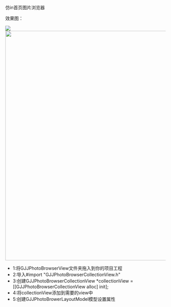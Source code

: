 仿in首页图片浏览器
</br>
<p>效果图：</p>
<img src="http://7s1sju.com1.z0.glb.clouddn.com/%E4%BB%BFin%E5%9B%BE%E7%89%87%E6%B5%8F%E8%A7%88%E5%99%A81.gif"/>
</br>
<img src="http://7s1sju.com1.z0.glb.clouddn.com/Snip20160612_4.png"  height="720" width="594"/>
</br>
<ul>
<li>1:将GJJPhotoBrowserView文件夹拖入到你的项目工程</li>
<li>2:导入#import "GJJPhotoBrowserCollectionView.h"</li>
<li>3:创建GJJPhotoBrowserCollectionView *collectionView = [[GJJPhotoBrowserCollectionView alloc] init];</li>
<li>4:将collectionView添加到需要的view中</li>
<li>5:创建GJJPhotoBrowerLayoutModel模型设置属性</li>
</ul>
